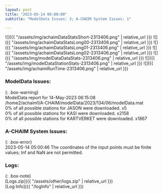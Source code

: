 ```yaml
---
layout: post
title: "2023-05-14 06:00:00"
subtitle: "ModelData Issues: 3; A-CHAIM System Issues: 1"

---
```


![]({{ "/assets/img/achaimDataStatsShort-2313406.png" | relative_url }})
![]({{ "/assets/img/achaimDataStatsLong00-2313406.png" | relative_url }})
![]({{ "/assets/img/achaimDataStatsLong01-2313406.png" | relative_url }})
![]({{ "/assets/img/achaimDataStatsLong02-2313406.png" | relative_url }})
![]({{ "/assets/img/modelDataDataStats-2313406.png" | relative_url }})
![]({{ "/assets/img/modelDataStationStats-2313406.png" | relative_url }})
![]({{ "/assets/img/achaimRunTime-2313406.png" | relative_url }})


### ModelData Issues:  
  
{: .box-warning}  
 ModelData report for 14-May-2023 06:15:08   
 /home2/achaim1/A-CHAIM/modelData/2023/134/06/modelData.mat   
 0% of all possible stations for JASON were downloaded. x5   
 0% of all possible stations for KASI were downloaded. x2158   
 0% of all possible stations for KARTVERKET were downloaded. x1867   
  
### A-CHAIM System Issues:  
  
{: .box-error}  
2023-05-14 05:00:46 The coordinates of the input points must be finite values; Inf and NaN are not permitted.  

### Logs:  
  
{: .box-note}  
[Logs.zip]({{ "/assets/other/logs.zip" | relative_url }})  
[Log Info]({{ "/logInfo" | relative_url }})  
